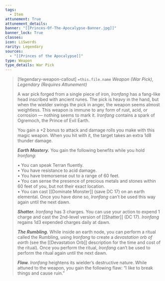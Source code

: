 ```yaml
---
tags:
  - Item
attunement: True
attunement_details: 
banner: "[[Princes-Of-The-Apocalypse-Banner.jpg]]"
banner_lock: True
classes:
icon: LiSwords
rarity: Legendary
sources:
  - "[[Princes of the Apocalypse]]"
type: Weapon
type_details: War Pick
---
```

>[!legendary-weapon-callout] `=this.file.name`
>*Weapon (War Pick), Legendary (Requires Attunement)*
>
>A war pick forged from a single piece of iron, *Ironfang* has a fang-like head inscribed with ancient runes. The pick is heavy in the hand, but when the wielder swings the pick in anger, the weapon seems almost weightless. This weapon is immune to any form of rust, acid, or corrosion — nothing seems to mark it. *Ironfang* contains a spark of Ogremoch, the Prince of Evil Earth.
>
>You gain a +2 bonus to attack and damage rolls you make with this magic weapon. When you hit with it, the target takes an extra 1d8 thunder damage.
>
>***Earth Mastery.*** You gain the following benefits while you hold *Ironfang*:
>
>• You can speak Terran fluently.  
>• You have resistance to acid damage.  
>• You have tremorsense out to a range of 60 feet.  
>• You can sense the presence of precious metals and stones within 60 feet of you, but not their exact location.  
>• You can cast [[Dominate Monster]] (save DC 17) on an earth elemental. Once you have done so, *Ironfang* can’t be used this way again until the next dawn.
>
>***Shatter.*** *Ironfang* has 3 charges. You can use your action to expend 1 charge and cast the 2nd-level version of [[Shatter]] (DC 17). *Ironfang* regains 1d3 expended charges daily at dawn.
>
>***The Rumbling.*** While inside an earth node, you can perform a ritual called the Rumbling, using *Ironfang* to create a *devastation orb of earth* (see the [[Devastation Orb]] description for the time and cost of the ritual). Once you perform the ritual, *Ironfang* can’t be used to perform the ritual again until the next dawn.
>
>***Flaw.*** *Ironfang* heightens its wielder’s destructive nature. While attuned to the weapon, you gain the following flaw: “I like to break things and cause ruin.”
>
>
